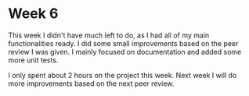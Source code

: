 # Week 6

This week I didn't have much left to do, as I had all of my main functionalities ready. I did some small improvements based on the peer review I was given.
I mainly focused on documentation and added some more unit tests.

I only spent about 2 hours on the project this week. Next week I will do more improvements based on the next peer review.
